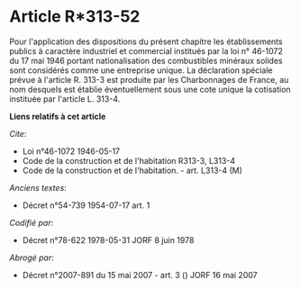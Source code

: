 # Article R*313-52

Pour l'application des dispositions du présent chapitre les établissements publics à caractère industriel et commercial
institués par la loi n° 46-1072 du 17 mai 1946 portant nationalisation des combustibles minéraux solides sont considérés
comme une entreprise unique. La déclaration spéciale prévue à l'article R. 313-3 est produite par les Charbonnages de France,
au nom desquels est établie éventuellement sous une cote unique la cotisation instituée par l'article L. 313-4.

**Liens relatifs à cet article**

_Cite_:

  - Loi n°46-1072 1946-05-17
  - Code de la construction et de l'habitation R313-3, L313-4
  - Code de la construction et de l'habitation. - art. L313-4 (M)

_Anciens textes_:

  - Décret n°54-739 1954-07-17 art. 1

_Codifié par_:

  - Décret n°78-622 1978-05-31 JORF 8 juin 1978

_Abrogé par_:

  - Décret n°2007-891 du 15 mai 2007 - art. 3 () JORF 16 mai 2007
